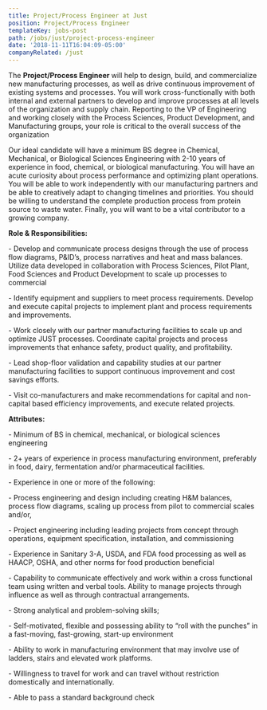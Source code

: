 ```yaml
---
title: Project/Process Engineer at Just
position: Project/Process Engineer
templateKey: jobs-post
path: /jobs/just/project-process-engineer
date: '2018-11-11T16:04:09-05:00'
companyRelated: /just
---
```

The **Project/Process Engineer** will help to design, build, and commercialize new manufacturing processes, as well as drive continuous improvement of existing systems and processes. You will work cross-functionally with both internal and external partners to develop and improve processes at all levels of the organization and supply chain. Reporting to the VP of Engineering and working closely with the Process Sciences, Product Development, and Manufacturing groups, your role is critical to the overall success of the organization

Our ideal candidate will have a minimum BS degree in Chemical, Mechanical, or Biological Sciences Engineering with 2-10 years of experience in food, chemical, or biological manufacturing. You will have an acute curiosity about process performance and optimizing plant operations.  You will be able to work independently with our manufacturing partners and be able to creatively adapt to changing timelines and priorities.  You should be willing to understand the complete production process from protein source to waste water.  Finally, you will want to be a vital contributor to a growing company. 



**Role & Responsibilities:**

\- Develop and communicate process designs through the use of process flow diagrams, P&ID’s, process narratives and heat and mass balances.  Utilize data developed in collaboration with Process Sciences, Pilot Plant, Food Sciences and Product Development to scale up processes to commercial

\- Identify equipment and suppliers to meet process requirements.  Develop and execute capital projects to implement plant and process requirements and improvements. 

\- Work closely with our partner manufacturing facilities to scale up and optimize JUST processes. Coordinate capital projects and process improvements that enhance safety, product quality, and profitability.

\- Lead shop-floor validation and capability studies at our partner manufacturing facilities to support continuous improvement and cost savings efforts.

\- Visit co-manufacturers and make recommendations for capital and non-capital based efficiency improvements, and execute related projects.



**Attributes:**

\- Minimum of BS in chemical, mechanical, or biological sciences engineering

\- 2+ years of experience in process manufacturing environment, preferably in food, dairy, fermentation and/or pharmaceutical facilities. 

\- Experience in one or more of the following:

\- Process engineering and design including creating H&M balances, process flow diagrams, scaling up process from pilot to commercial scales and/or,

\- Project engineering including leading projects from concept through operations, equipment specification, installation, and commissioning  

\- Experience in Sanitary 3-A, USDA, and FDA food processing as well as HAACP, OSHA, and other norms for food production beneficial

\- Capability to communicate effectively and work within a cross functional team using written and verbal tools.  Ability to manage projects through influence as well as through contractual arrangements.

\- Strong analytical and problem-solving skills;

\- Self-motivated, flexible and possessing ability to “roll with the punches” in a fast-moving, fast-growing, start-up environment

\- Ability to work in manufacturing environment that may involve use of ladders, stairs and elevated work platforms.

\- Willingness to travel for work and can travel without restriction domestically and internationally.

\- Able to pass a standard background check
